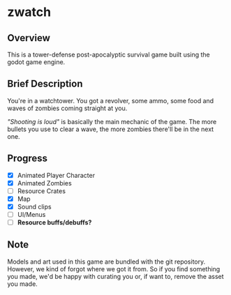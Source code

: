 # zwatch

## Overview

This is a tower-defense post-apocalyptic survival game built using the godot
game engine.

## Brief Description

You're in a watchtower. You got a revolver, some ammo, some food and waves of
zombies coming straight at you.

*"Shooting is loud"* is basically the main mechanic of the game. The more
bullets you use to clear a wave, the more zombies there'll be in the next one.

## Progress
- [x] Animated Player Character
- [x] Animated Zombies
- [ ] Resource Crates
- [x] Map
- [x] Sound clips
- [ ] UI/Menus
- [ ] **Resource buffs/debuffs?**

## Note
Models and art used in this game are bundled with the git repository. However,
we kind of forgot where we got it from. So if you find something you made, we'd
be happy with curating you or, if want to, remove the asset you made.
